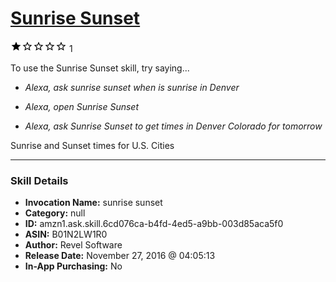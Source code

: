 # [Sunrise Sunset](http://alexa.amazon.com/#skills/amzn1.ask.skill.6cd076ca-b4fd-4ed5-a9bb-003d85aca5f0)
![1 stars](../../images/ic_star_black_18dp_1x.png)![1 stars](../../images/ic_star_border_black_18dp_1x.png)![1 stars](../../images/ic_star_border_black_18dp_1x.png)![1 stars](../../images/ic_star_border_black_18dp_1x.png)![1 stars](../../images/ic_star_border_black_18dp_1x.png) 1

To use the Sunrise Sunset skill, try saying...

* *Alexa, ask sunrise sunset when is sunrise in Denver*

* *Alexa, open Sunrise Sunset*

* *Alexa, ask Sunrise Sunset to get times in Denver Colorado for tomorrow*

Sunrise and Sunset times for U.S. Cities

***

### Skill Details

* **Invocation Name:** sunrise sunset
* **Category:** null
* **ID:** amzn1.ask.skill.6cd076ca-b4fd-4ed5-a9bb-003d85aca5f0
* **ASIN:** B01N2LW1R0
* **Author:** Revel Software
* **Release Date:** November 27, 2016 @ 04:05:13
* **In-App Purchasing:** No

